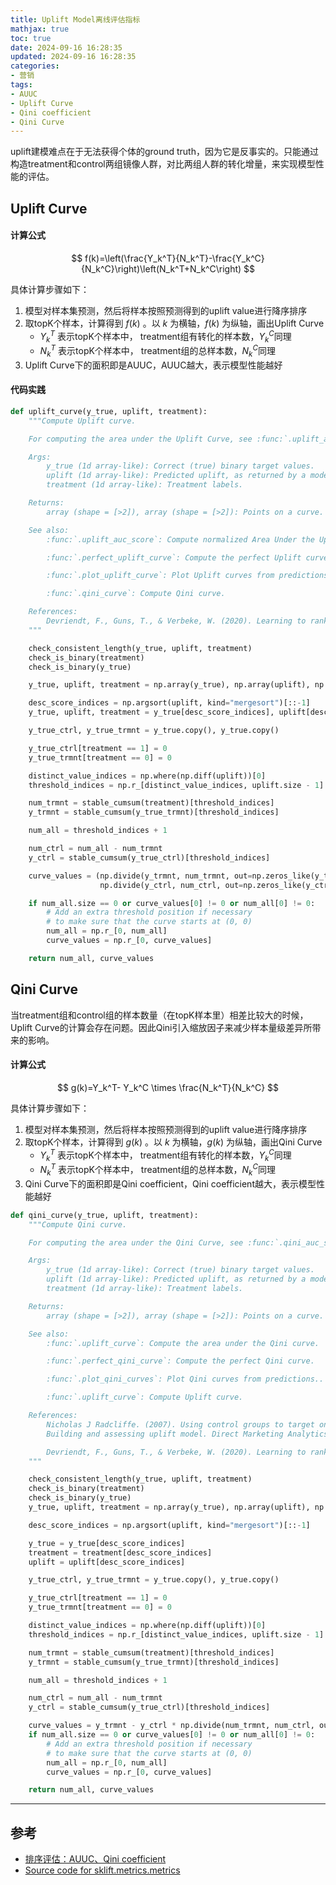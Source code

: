 ```yaml
---
title: Uplift Model离线评估指标
mathjax: true
toc: true
date: 2024-09-16 16:28:35
updated: 2024-09-16 16:28:35
categories:
- 营销
tags:
- AUUC
- Uplift Curve
- Qini coefficient
- Qini Curve
---
```

uplift建模难点在于无法获得个体的ground truth，因为它是反事实的。只能通过构造treatment和control两组镜像人群，对比两组人群的转化增量，来实现模型性能的评估。

<!--more-->

## Uplift Curve

#### 计算公式
$$
f(k)=\left(\frac{Y_k^T}{N_k^T}-\frac{Y_k^C}{N_k^C}\right)\left(N_k^T+N_k^C\right)
$$

具体计算步骤如下：
1. 模型对样本集预测，然后将样本按照预测得到的uplift value进行降序排序
2. 取topK个样本，计算得到 $f(k)$ 。以 $k$ 为横轴，$f(k)$ 为纵轴，画出Uplift Curve
   - $Y_k^T$ 表示topK个样本中， treatment组有转化的样本数，$Y_k^C$同理
   - $N_k^T$ 表示topK个样本中， treatment组的总样本数，$N_k^C$同理
3. Uplift Curve下的面积即是AUUC，AUUC越大，表示模型性能越好

#### 代码实践
```python
def uplift_curve(y_true, uplift, treatment):
    """Compute Uplift curve.

    For computing the area under the Uplift Curve, see :func:`.uplift_auc_score`.

    Args:
        y_true (1d array-like): Correct (true) binary target values.
        uplift (1d array-like): Predicted uplift, as returned by a model.
        treatment (1d array-like): Treatment labels.

    Returns:
        array (shape = [>2]), array (shape = [>2]): Points on a curve.

    See also:
        :func:`.uplift_auc_score`: Compute normalized Area Under the Uplift curve from prediction scores.

        :func:`.perfect_uplift_curve`: Compute the perfect Uplift curve.

        :func:`.plot_uplift_curve`: Plot Uplift curves from predictions.

        :func:`.qini_curve`: Compute Qini curve.

    References:
        Devriendt, F., Guns, T., & Verbeke, W. (2020). Learning to rank for uplift modeling. ArXiv, abs/2002.05897.
    """

    check_consistent_length(y_true, uplift, treatment)
    check_is_binary(treatment)
    check_is_binary(y_true)

    y_true, uplift, treatment = np.array(y_true), np.array(uplift), np.array(treatment)

    desc_score_indices = np.argsort(uplift, kind="mergesort")[::-1]
    y_true, uplift, treatment = y_true[desc_score_indices], uplift[desc_score_indices], treatment[desc_score_indices]

    y_true_ctrl, y_true_trmnt = y_true.copy(), y_true.copy()

    y_true_ctrl[treatment == 1] = 0
    y_true_trmnt[treatment == 0] = 0

    distinct_value_indices = np.where(np.diff(uplift))[0]
    threshold_indices = np.r_[distinct_value_indices, uplift.size - 1]

    num_trmnt = stable_cumsum(treatment)[threshold_indices]
    y_trmnt = stable_cumsum(y_true_trmnt)[threshold_indices]

    num_all = threshold_indices + 1

    num_ctrl = num_all - num_trmnt
    y_ctrl = stable_cumsum(y_true_ctrl)[threshold_indices]

    curve_values = (np.divide(y_trmnt, num_trmnt, out=np.zeros_like(y_trmnt), where=num_trmnt != 0) -
                    np.divide(y_ctrl, num_ctrl, out=np.zeros_like(y_ctrl), where=num_ctrl != 0)) * num_all

    if num_all.size == 0 or curve_values[0] != 0 or num_all[0] != 0:
        # Add an extra threshold position if necessary
        # to make sure that the curve starts at (0, 0)
        num_all = np.r_[0, num_all]
        curve_values = np.r_[0, curve_values]

    return num_all, curve_values
```


## Qini Curve
当treatment组和control组的样本数量（在topK样本里）相差比较大的时候，Uplift Curve的计算会存在问题。因此Qini引入缩放因子来减少样本量级差异所带来的影响。

#### 计算公式
$$
g(k)=Y_k^T- Y_k^C \times \frac{N_k^T}{N_k^C}
$$

具体计算步骤如下：
1. 模型对样本集预测，然后将样本按照预测得到的uplift value进行降序排序
2. 取topK个样本，计算得到 $g(k)$ 。以 $k$ 为横轴，$g(k)$ 为纵轴，画出Qini Curve
   - $Y_k^T$ 表示topK个样本中， treatment组有转化的样本数，$Y_k^C$同理
   - $N_k^T$ 表示topK个样本中， treatment组的总样本数，$N_k^C$同理
3. Qini Curve下的面积即是Qini coefficient，Qini coefficient越大，表示模型性能越好

```python
def qini_curve(y_true, uplift, treatment):
    """Compute Qini curve.

    For computing the area under the Qini Curve, see :func:`.qini_auc_score`.

    Args:
        y_true (1d array-like): Correct (true) binary target values.
        uplift (1d array-like): Predicted uplift, as returned by a model.
        treatment (1d array-like): Treatment labels.

    Returns:
        array (shape = [>2]), array (shape = [>2]): Points on a curve.

    See also:
        :func:`.uplift_curve`: Compute the area under the Qini curve.

        :func:`.perfect_qini_curve`: Compute the perfect Qini curve.

        :func:`.plot_qini_curves`: Plot Qini curves from predictions..

        :func:`.uplift_curve`: Compute Uplift curve.

    References:
        Nicholas J Radcliffe. (2007). Using control groups to target on predicted lift:
        Building and assessing uplift model. Direct Marketing Analytics Journal, (3):14–21, 2007.

        Devriendt, F., Guns, T., & Verbeke, W. (2020). Learning to rank for uplift modeling. ArXiv, abs/2002.05897.
    """

    check_consistent_length(y_true, uplift, treatment)
    check_is_binary(treatment)
    check_is_binary(y_true)
    y_true, uplift, treatment = np.array(y_true), np.array(uplift), np.array(treatment)

    desc_score_indices = np.argsort(uplift, kind="mergesort")[::-1]

    y_true = y_true[desc_score_indices]
    treatment = treatment[desc_score_indices]
    uplift = uplift[desc_score_indices]

    y_true_ctrl, y_true_trmnt = y_true.copy(), y_true.copy()

    y_true_ctrl[treatment == 1] = 0
    y_true_trmnt[treatment == 0] = 0

    distinct_value_indices = np.where(np.diff(uplift))[0]
    threshold_indices = np.r_[distinct_value_indices, uplift.size - 1]

    num_trmnt = stable_cumsum(treatment)[threshold_indices]
    y_trmnt = stable_cumsum(y_true_trmnt)[threshold_indices]

    num_all = threshold_indices + 1

    num_ctrl = num_all - num_trmnt
    y_ctrl = stable_cumsum(y_true_ctrl)[threshold_indices]

    curve_values = y_trmnt - y_ctrl * np.divide(num_trmnt, num_ctrl, out=np.zeros_like(num_trmnt), where=num_ctrl != 0)
    if num_all.size == 0 or curve_values[0] != 0 or num_all[0] != 0:
        # Add an extra threshold position if necessary
        # to make sure that the curve starts at (0, 0)
        num_all = np.r_[0, num_all]
        curve_values = np.r_[0, curve_values]

    return num_all, curve_values
```

___

## 参考
- [排序评估：AUUC、Qini coefficient](https://zhuanlan.zhihu.com/p/627342229)
- [Source code for sklift.metrics.metrics](https://www.uplift-modeling.com/en/latest/_modules/sklift/metrics/metrics.html#qini_auc_score)